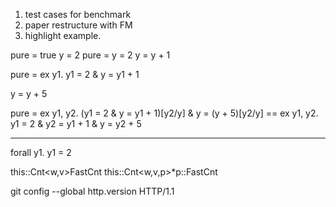 
1. test cases for benchmark 
2. paper restructure with FM 
3. highlight example. 

pure = true
y = 2
pure = y = 2
y = y + 1

pure = ex y1. y1 = 2 & y = y1 + 1

y = y + 5

pure = ex y1, y2. (y1 = 2 & y = y1 + 1)[y2/y] & y = (y + 5)[y2/y]
  == ex y1, y2. y1 = 2 & y2 = y1 + 1 & y = y2 + 5
  
  
  
  ----------------------
   forall y1. y1 = 2


this::Cnt<w,v>FastCnt<w>
this::Cnt<w,v,p>*p::FastCnt<w>

git config --global http.version HTTP/1.1